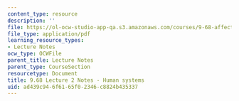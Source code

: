 ```yaml
---
content_type: resource
description: ''
file: https://ol-ocw-studio-app-qa.s3.amazonaws.com/courses/9-68-affect-neurobiological-psychological-and-sociocultural-counterparts-of-feelings-spring-2013/ad439c946f6165f02346c8824b435337_MIT9_68S13_Lect2.pdf
file_type: application/pdf
learning_resource_types:
- Lecture Notes
ocw_type: OCWFile
parent_title: Lecture Notes
parent_type: CourseSection
resourcetype: Document
title: 9.68 Lecture 2 Notes - Human systems
uid: ad439c94-6f61-65f0-2346-c8824b435337
---
```

